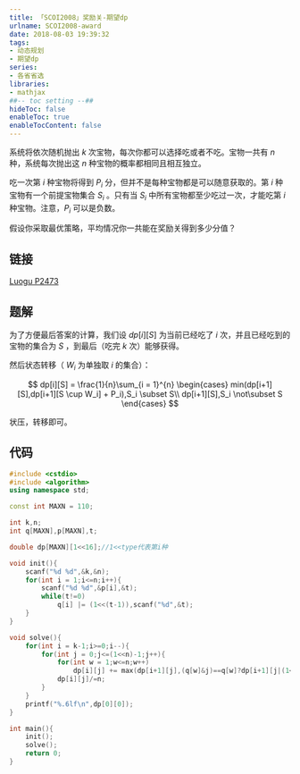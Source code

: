 ```yaml
---
title: 「SCOI2008」奖励关-期望dp
urlname: SCOI2008-award
date: 2018-08-03 19:39:32
tags:
- 动态规划
- 期望dp
series:
- 各省省选
libraries:
- mathjax 
##-- toc setting --##
hideToc: false
enableToc: true
enableTocContent: false
---
```


系统将依次随机抛出 $k$ 次宝物，每次你都可以选择吃或者不吃。宝物一共有 $n$ 种，系统每次抛出这 $n$ 种宝物的概率都相同且相互独立。

吃一次第 $i$ 种宝物将得到 $P_i$ 分，但并不是每种宝物都是可以随意获取的。第 $i$ 种宝物有一个前提宝物集合 $S_i$ 。只有当 $S_i$ 中所有宝物都至少吃过一次，才能吃第 $i$ 种宝物。注意，$P_i$ 可以是负数。

假设你采取最优策略，平均情况你一共能在奖励关得到多少分值？


<!--more-->

## 链接

[Luogu P2473](https://www.luogu.org/problemnew/show/P2473)

## 题解

为了方便最后答案的计算，我们设 $dp[i][S]$ 为当前已经吃了 $i$ 次，并且已经吃到的宝物的集合为 $S$ ，到最后（吃完 $k$ 次）能够获得。

然后状态转移（ $W_i$ 为单独取 $i$ 的集合）：

$$
dp[i][S] = \frac{1}{n}\sum_{i = 1}^{n} 
\begin{cases}
min(dp[i+1][S],dp[i+1][S \cup W_i] + P_i),S_i \subset S\\
dp[i+1][S],S_i \not\subset S
\end{cases}
$$

状压，转移即可。


## 代码


```cpp
#include <cstdio>
#include <algorithm>
using namespace std;

const int MAXN = 110;

int k,n;
int q[MAXN],p[MAXN],t;

double dp[MAXN][1<<16];//1<<type代表第i种

void init(){
    scanf("%d %d",&k,&n);
    for(int i = 1;i<=n;i++){
        scanf("%d %d",&p[i],&t);
        while(t!=0)
            q[i] |= (1<<(t-1)),scanf("%d",&t);
    }
}

void solve(){
    for(int i = k-1;i>=0;i--){
        for(int j = 0;j<=(1<<n)-1;j++){
            for(int w = 1;w<=n;w++)
                dp[i][j] += max(dp[i+1][j],(q[w]&j)==q[w]?dp[i+1][j|(1<<w-1)]+p[w]:-1e9);
            dp[i][j]/=n;
        }
    }
    printf("%.6lf\n",dp[0][0]);
}

int main(){
    init();
    solve();
    return 0;
}
```

